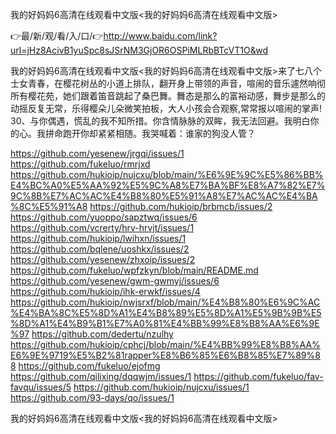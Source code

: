 我的好妈妈6高清在线观看中文版<我的好妈妈6高清在线观看中文版>

👉最/新/观/看/入/口/👉http://www.baidu.com/link?url=jHz8AcivB1yuSpc8sJSrNM3GjOR6OSPiMLRbBTcVT1O&wd

我的好妈妈6高清在线观看中文版<我的好妈妈6高清在线观看中文版>来了七八个士女青春，在樱花树丛的小道上排队，翻开身上带领的声音，喧闹的音乐遽然响彻所有樱花苑，她们跟着笛音跳起了桑巴舞。舞态是那么的富裕动感，舞步是那么的动摇反复无常，乐得樱朵儿朵微笑拍板，大人小孩会合观察,常常报以喧闹的掌声!
		30、与你偶遇，慌乱的我不知所措。你含情脉脉的双眸，我无法回避。我明白你的心。我拼命跑开你却紧紧相随。我哭喊着：谁家的狗没人管？


https://github.com/yesenew/jrgqi/issues/1
https://github.com/fukeluo/rmrjxd
https://github.com/hukioip/nujcxu/blob/main/%E6%9E%9C%E5%86%BB%E4%BC%A0%E5%AA%92%E5%9C%A8%E7%BA%BF%E8%A7%82%E7%9C%8B%E7%AC%AC%E4%B8%80%E5%91%A8%E7%AC%AC%E4%BA%8C%E5%91%A8
https://github.com/hukioip/brbmcb/issues/2
https://github.com/yuoppo/sapztwq/issues/6
https://github.com/vcrerty/hrv-hrvjt/issues/1
https://github.com/hukioip/lwihxn/issues/1
https://github.com/bqlene/uoshkx/issues/2
https://github.com/yesenew/zhxoip/issues/2
https://github.com/fukeluo/wpfzkyn/blob/main/README.md
https://github.com/yesenew/gwm-gwmyj/issues/6
https://github.com/hukioip/ihk-erwkf/issues/4
https://github.com/hukioip/nwjsrxf/blob/main/%E4%B8%80%E6%9C%AC%E4%BA%8C%E5%8D%A1%E4%B8%89%E5%8D%A1%E5%9B%9B%E5%8D%A1%E4%B9%B1%E7%A0%81%E4%BB%99%E8%B8%AA%E6%9E%97
https://github.com/dedertu/nzulhy
https://github.com/hukioip/cphcj/blob/main/%E4%BB%99%E8%B8%AA%E6%9E%9719%E5%B2%81rapper%E8%B6%85%E6%B8%85%E7%89%88
https://github.com/fukeluo/ejofmg
https://github.com/qilixing/dqqwjm/issues/1
https://github.com/fukeluo/fav-favqu/issues/5
https://github.com/hukioip/nujcxu/issues/1
https://github.com/93-days/qo/issues/1

我的好妈妈6高清在线观看中文版&lt;我的好妈妈6高清在线观看中文版>
